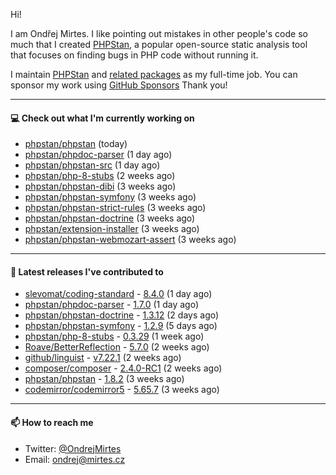 Hi!

I am Ondřej Mirtes. I like pointing out mistakes in other people's code so much that I created [PHPStan](https://phpstan.org/), a popular open-source static analysis tool that focuses on finding bugs in PHP code without running it.

I maintain [PHPStan](https://github.com/phpstan/phpstan) and [related packages](https://github.com/phpstan/) as my full-time job. You can sponsor my work using [GitHub Sponsors](https://github.com/sponsors/ondrejmirtes) Thank you!

---

#### 💻 Check out what I'm currently working on

- [phpstan/phpstan](https://github.com/phpstan/phpstan) (today)
- [phpstan/phpdoc-parser](https://github.com/phpstan/phpdoc-parser) (1 day ago)
- [phpstan/phpstan-src](https://github.com/phpstan/phpstan-src) (1 day ago)
- [phpstan/php-8-stubs](https://github.com/phpstan/php-8-stubs) (2 weeks ago)
- [phpstan/phpstan-dibi](https://github.com/phpstan/phpstan-dibi) (3 weeks ago)
- [phpstan/phpstan-symfony](https://github.com/phpstan/phpstan-symfony) (3 weeks ago)
- [phpstan/phpstan-strict-rules](https://github.com/phpstan/phpstan-strict-rules) (3 weeks ago)
- [phpstan/phpstan-doctrine](https://github.com/phpstan/phpstan-doctrine) (3 weeks ago)
- [phpstan/extension-installer](https://github.com/phpstan/extension-installer) (3 weeks ago)
- [phpstan/phpstan-webmozart-assert](https://github.com/phpstan/phpstan-webmozart-assert) (3 weeks ago)

---

#### 🔭 Latest releases I've contributed to

- [slevomat/coding-standard](https://github.com/slevomat/coding-standard) - [8.4.0](https://github.com/slevomat/coding-standard/releases/tag/8.4.0) (1 day ago)
- [phpstan/phpdoc-parser](https://github.com/phpstan/phpdoc-parser) - [1.7.0](https://github.com/phpstan/phpdoc-parser/releases/tag/1.7.0) (1 day ago)
- [phpstan/phpstan-doctrine](https://github.com/phpstan/phpstan-doctrine) - [1.3.12](https://github.com/phpstan/phpstan-doctrine/releases/tag/1.3.12) (2 days ago)
- [phpstan/phpstan-symfony](https://github.com/phpstan/phpstan-symfony) - [1.2.9](https://github.com/phpstan/phpstan-symfony/releases/tag/1.2.9) (5 days ago)
- [phpstan/php-8-stubs](https://github.com/phpstan/php-8-stubs) - [0.3.29](https://github.com/phpstan/php-8-stubs/releases/tag/0.3.29) (1 week ago)
- [Roave/BetterReflection](https://github.com/Roave/BetterReflection) - [5.7.0](https://github.com/Roave/BetterReflection/releases/tag/5.7.0) (2 weeks ago)
- [github/linguist](https://github.com/github/linguist) - [v7.22.1](https://github.com/github/linguist/releases/tag/v7.22.1) (2 weeks ago)
- [composer/composer](https://github.com/composer/composer) - [2.4.0-RC1](https://github.com/composer/composer/releases/tag/2.4.0-RC1) (2 weeks ago)
- [phpstan/phpstan](https://github.com/phpstan/phpstan) - [1.8.2](https://github.com/phpstan/phpstan/releases/tag/1.8.2) (3 weeks ago)
- [codemirror/codemirror5](https://github.com/codemirror/codemirror5) - [5.65.7](https://github.com/codemirror/codemirror5/releases/tag/5.65.7) (3 weeks ago)

---

#### 📫 How to reach me

- Twitter: [@OndrejMirtes](https://twitter.com/ondrejmirtes)
- Email: [ondrej@mirtes.cz](mailto:ondrej@mirtes.cz)
